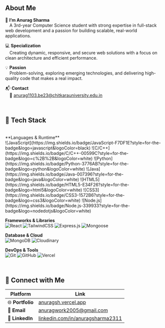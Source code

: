 ## About Me

👋 **I’m Anurag Sharma**  
&emsp;A 3rd-year Computer Science student with strong expertise in full-stack web development and a passion for building scalable, real-world applications.

💻 **Specialization**  
&emsp;Creating dynamic, responsive, and secure web solutions with a focus on clean architecture and efficient performance.

💡 **Passion**  
&emsp;Problem-solving, exploring emerging technologies, and delivering high-quality code that makes a real impact.

📬 **Contact**  
&emsp;📧 anurag1103.be23@chitkarauniversity.edu.in

<br>

## 💼 Tech Stack
<br>
**Languages & Runtime** <br>
![JavaScript](https://img.shields.io/badge/JavaScript-F7DF1E?style=for-the-badge&logo=javascript&logoColor=black)
![C/C++](https://img.shields.io/badge/C/C++-00599C?style=for-the-badge&logo=c%2B%2B&logoColor=white)
![Python](https://img.shields.io/badge/Python-3776AB?style=for-the-badge&logo=python&logoColor=white)
![Java](https://img.shields.io/badge/Java-007396?style=for-the-badge&logo=java&logoColor=white)
![HTML5](https://img.shields.io/badge/HTML5-E34F26?style=for-the-badge&logo=html5&logoColor=white)
![CSS3](https://img.shields.io/badge/CSS3-1572B6?style=for-the-badge&logo=css3&logoColor=white)
![Node.js](https://img.shields.io/badge/Node.js-339933?style=for-the-badge&logo=nodedotjs&logoColor=white)

**Frameworks & Libraries**  
![React](https://img.shields.io/badge/React-20232A?style=for-the-badge&logo=react&logoColor=61DAFB)
![TailwindCSS](https://img.shields.io/badge/Tailwind_CSS-38B2AC?style=for-the-badge&logo=tailwindcss&logoColor=white)
![Express.js](https://img.shields.io/badge/Express.js-000000?style=for-the-badge&logo=express&logoColor=white)
![Mongoose](https://img.shields.io/badge/Mongoose-880000?style=for-the-badge)

**Database & Cloud**  
![MongoDB](https://img.shields.io/badge/MongoDB-4EA94B?style=for-the-badge&logo=mongodb&logoColor=white)
![Cloudinary](https://img.shields.io/badge/Cloudinary-3448C5?style=for-the-badge&logo=cloudinary&logoColor=white)

**DevOps & Tools**  
![Git](https://img.shields.io/badge/Git-F05032?style=for-the-badge&logo=git&logoColor=white)
![GitHub](https://img.shields.io/badge/GitHub-181717?style=for-the-badge&logo=github&logoColor=white)
![Vercel](https://img.shields.io/badge/Vercel-000000?style=for-the-badge&logo=vercel&logoColor=white)

<br>

## 📎 Connect with Me

| Platform | Link |
|----------|------|
| 🌐 **Portfolio** | [anuragsh.vercel.app](https://anuragsh.vercel.app) |
| 📧 **Email** | [anuragwork2005@gmail.com](mailto:anuragwork2005@gmail.com) |
| 💼 **LinkedIn** | [linkedin.com/in/anuragsharma2311](https://linkedin.com/in/anuragsharma2311) |

<!---
AnuragSharma2005/AnuragSharma2005 is a ✨ special ✨ repository because its `README.md` (this file) appears on your GitHub profile.
You can click the Preview link to take a look at your changes.
--->
